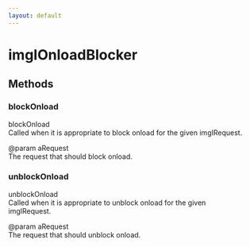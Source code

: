 ```yaml
---
layout: default
---
```


# imgIOnloadBlocker #

## Methods ##

### blockOnload ###
  
blockOnload  
Called when it is appropriate to block onload for the given imgIRequest.  
  
@param aRequest  
       The request that should block onload.  
  

### unblockOnload ###
  
unblockOnload  
Called when it is appropriate to unblock onload for the given  
imgIRequest.  
  
@param aRequest  
       The request that should unblock onload.  
  
